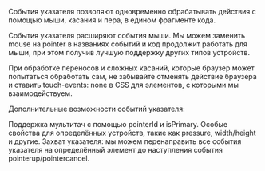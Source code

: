 События указателя позволяют одновременно обрабатывать действия с помощью мыши, касания и пера, в едином фрагменте кода.

События указателя расширяют события мыши. Мы можем заменить mouse на pointer в названиях событий и код продолжит работать для мыши, при этом получив лучшую поддержку других типов устройств.

При обработке переносов и сложных касаний, которые браузер может попытаться обработать сам, не забывайте отменять действие браузера и ставить touch-events: none в CSS для элементов, с которыми мы взаимодействуем.

Дополнительные возможности событий указателя:

Поддержка мультитач с помощью pointerId и isPrimary.
Особые свойства для определённых устройств, такие как pressure, width/height и другие.
Захват указателя: мы можем перенаправить все события указателя на определённый элемент до наступления события pointerup/pointercancel.
